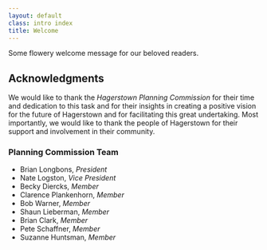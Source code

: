 ```yaml
---
layout: default
class: intro index
title: Welcome
---
```


Some flowery welcome message for our beloved readers.

## Acknowledgments

We would like to thank the *Hagerstown Planning Commission* for their time and dedication to this task and for their insights in creating a positive vision for the future of Hagerstown and for facilitating this great undertaking. Most importantly, we would like to thank the people of Hagerstown for their support and involvement in their community.

### Planning Commission Team

- Brian Longbons, *President*
- Nate Logston, *Vice President*
- Becky Diercks, *Member*
- Clarence Plankenhorn, *Member*
- Bob Warner, *Member*
- Shaun Lieberman, *Member*
- Brian Clark, *Member*
- Pete Schaffner, *Member*
- Suzanne Huntsman, *Member*
